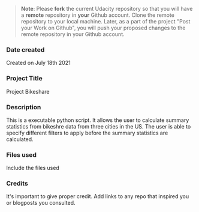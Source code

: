 >**Note**: Please **fork** the current Udacity repository so that you will have a **remote** repository in **your** Github account. Clone the remote repository to your local machine. Later, as a part of the project "Post your Work on Github", you will push your proposed changes to the remote repository in your Github account.

### Date created
Created on July 18th 2021

### Project Title
Project Bikeshare

### Description
This is a executable python script.  It allows the user to calculate summary statistics from bikeshre data from 
three cities in the US.  The user is able to specify different filters to apply before the summary statistics are
calculated.

### Files used
Include the files used

### Credits
It's important to give proper credit. Add links to any repo that inspired you or blogposts you consulted.

